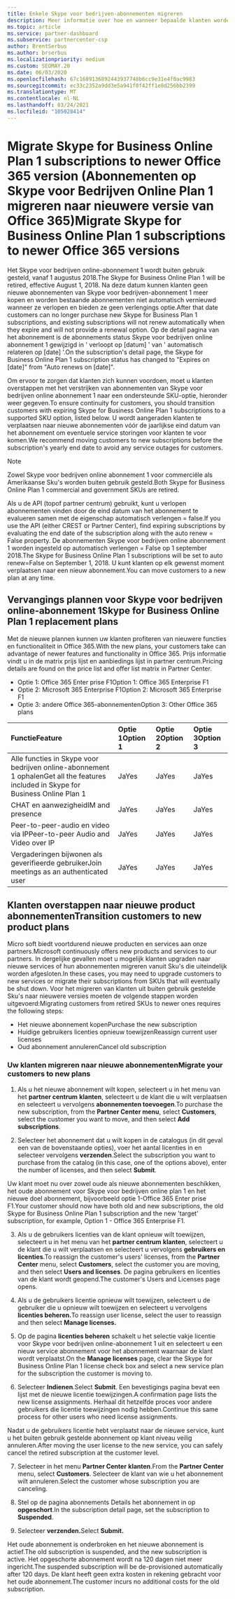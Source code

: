 ```yaml
---
title: Enkele Skype voor bedrijven-abonnementen migreren
description: Meer informatie over hoe en wanneer bepaalde klanten worden gemigreerd met verstrijking van abonnementen van Skype voor bedrijven online abonnement 1 op nieuwe versies van Office 365.
ms.topic: article
ms.service: partner-dashboard
ms.subservice: partnercenter-csp
author: BrentSerbus
ms.author: brserbus
ms.localizationpriority: medium
ms.custom: SEOMAY.20
ms.date: 06/03/2020
ms.openlocfilehash: 67c1689136892443937748b6cc9e31e4f0ac9983
ms.sourcegitcommit: ec33c2352a9dd3e5a941f0f42ff1e8d256bb2399
ms.translationtype: MT
ms.contentlocale: nl-NL
ms.lasthandoff: 03/24/2021
ms.locfileid: "105028414"
---
```

# <a name="migrate-skype-for-business-online-plan-1-subscriptions-to-newer-office-365-versions"></a><span data-ttu-id="2d737-103">Migrate Skype for Business Online Plan 1 subscriptions to newer Office 365 version (Abonnementen op Skype voor Bedrijven Online Plan 1 migreren naar nieuwere versie van Office 365)</span><span class="sxs-lookup"><span data-stu-id="2d737-103">Migrate Skype for Business Online Plan 1 subscriptions to newer Office 365 versions</span></span>

<span data-ttu-id="2d737-104">Het Skype voor bedrijven online-abonnement 1 wordt buiten gebruik gesteld, vanaf 1 augustus 2018.</span><span class="sxs-lookup"><span data-stu-id="2d737-104">The Skype for Business Online Plan 1 will be retired, effective August 1, 2018.</span></span> <span data-ttu-id="2d737-105">Na deze datum kunnen klanten geen nieuwe abonnementen van Skype voor bedrijven-abonnement 1 meer kopen en worden bestaande abonnementen niet automatisch vernieuwd wanneer ze verlopen en bieden ze geen verlengings optie.</span><span class="sxs-lookup"><span data-stu-id="2d737-105">After that date customers can no longer purchase new Skype for Business Plan 1 subscriptions, and existing subscriptions will not renew automatically when they expire and will not provide a renewal option.</span></span> <span data-ttu-id="2d737-106">Op de detail pagina van het abonnement is de abonnements status Skype voor bedrijven online abonnement 1 gewijzigd in ' verloopt op [datum] ' van ' automatisch relateren op [date] '.</span><span class="sxs-lookup"><span data-stu-id="2d737-106">On the subscription's detail page, the Skype for Business Online Plan 1 subscription status has changed to "Expires on [date]" from "Auto renews on [date]".</span></span>  

<span data-ttu-id="2d737-107">Om ervoor te zorgen dat klanten zich kunnen voordoen, moet u klanten overstappen met het verstrijken van abonnementen van Skype voor bedrijven online abonnement 1 naar een ondersteunde SKU-optie, hieronder weer gegeven.</span><span class="sxs-lookup"><span data-stu-id="2d737-107">To ensure continuity for customers, you should transition customers with expiring Skype for Business Online Plan 1 subscriptions to a supported SKU option, listed below.</span></span> <span data-ttu-id="2d737-108">U wordt aangeraden klanten te verplaatsen naar nieuwe abonnementen vóór de jaarlijkse eind datum van het abonnement om eventuele service storingen voor klanten te voor komen.</span><span class="sxs-lookup"><span data-stu-id="2d737-108">We recommend moving customers to new subscriptions before the subscription's yearly end date to avoid any service outages for customers.</span></span> 

>[!NOTE]
><span data-ttu-id="2d737-109">Zowel Skype voor bedrijven online abonnement 1 voor commerciële als Amerikaanse Sku's worden buiten gebruik gesteld.</span><span class="sxs-lookup"><span data-stu-id="2d737-109">Both Skype for Business Online Plan 1 commercial and government SKUs are retired.</span></span>

<span data-ttu-id="2d737-110">Als u de API (topof partner centrum) gebruikt, kunt u verlopen abonnementen vinden door de eind datum van het abonnement te evalueren samen met de eigenschap automatisch verlengen = false.</span><span class="sxs-lookup"><span data-stu-id="2d737-110">If you use the API (either CREST or Partner Center), find expiring subscriptions by evaluating the end date of the subscription along with the auto renew = False property.</span></span> <span data-ttu-id="2d737-111">De abonnementen Skype voor bedrijven online abonnement 1 worden ingesteld op automatisch verlengen = False op 1 september 2018.</span><span class="sxs-lookup"><span data-stu-id="2d737-111">The Skype for Business Online Plan 1 subscriptions will be set to auto renew=False on September 1, 2018.</span></span> <span data-ttu-id="2d737-112">U kunt klanten op elk gewenst moment verplaatsen naar een nieuw abonnement.</span><span class="sxs-lookup"><span data-stu-id="2d737-112">You can move customers to a new plan at any time.</span></span> 

## <a name="skype-for-business-online-plan-1-replacement-plans"></a><span data-ttu-id="2d737-113">Vervangings plannen voor Skype voor bedrijven online-abonnement 1</span><span class="sxs-lookup"><span data-stu-id="2d737-113">Skype for Business Online Plan 1 replacement plans</span></span>

<span data-ttu-id="2d737-114">Met de nieuwe plannen kunnen uw klanten profiteren van nieuwere functies en functionaliteit in Office 365.</span><span class="sxs-lookup"><span data-stu-id="2d737-114">With the new plans, your customers take can advantage of newer features and functionality in Office 365.</span></span> <span data-ttu-id="2d737-115">Prijs informatie vindt u in de matrix prijs lijst en aanbiedings lijst in partner centrum.</span><span class="sxs-lookup"><span data-stu-id="2d737-115">Pricing details are found on the price list and offer list matrix in Partner Center.</span></span> 

- <span data-ttu-id="2d737-116">Optie 1: Office 365 Enter prise F1</span><span class="sxs-lookup"><span data-stu-id="2d737-116">Option 1: Office 365 Enterprise F1</span></span>
- <span data-ttu-id="2d737-117">Optie 2: Microsoft 365 Enterprise F1</span><span class="sxs-lookup"><span data-stu-id="2d737-117">Option 2: Microsoft 365 Enterprise F1</span></span>
- <span data-ttu-id="2d737-118">Optie 3: andere Office 365-abonnementen</span><span class="sxs-lookup"><span data-stu-id="2d737-118">Option 3: Other Office 365 plans</span></span>

|<span data-ttu-id="2d737-119">**Functie**</span><span class="sxs-lookup"><span data-stu-id="2d737-119">**Feature**</span></span>    |<span data-ttu-id="2d737-120">**Optie 1**</span><span class="sxs-lookup"><span data-stu-id="2d737-120">**Option 1**</span></span>   |<span data-ttu-id="2d737-121">**Optie 2**</span><span class="sxs-lookup"><span data-stu-id="2d737-121">**Option 2**</span></span>   |<span data-ttu-id="2d737-122">**Optie 3**</span><span class="sxs-lookup"><span data-stu-id="2d737-122">**Option 3**</span></span>   |
|:-----------------|:-----------------|:-------------|:------------|
|<span data-ttu-id="2d737-123">Alle functies in Skype voor bedrijven online-abonnement 1 ophalen</span><span class="sxs-lookup"><span data-stu-id="2d737-123">Get all the features included in Skype for Business Online Plan 1</span></span>|<span data-ttu-id="2d737-124">Ja</span><span class="sxs-lookup"><span data-stu-id="2d737-124">Yes</span></span>   |<span data-ttu-id="2d737-125">Ja</span><span class="sxs-lookup"><span data-stu-id="2d737-125">Yes</span></span>   |<span data-ttu-id="2d737-126">Ja</span><span class="sxs-lookup"><span data-stu-id="2d737-126">Yes</span></span>   |
|<span data-ttu-id="2d737-127">CHAT en aanwezigheid</span><span class="sxs-lookup"><span data-stu-id="2d737-127">IM and presence</span></span> |<span data-ttu-id="2d737-128">Ja</span><span class="sxs-lookup"><span data-stu-id="2d737-128">Yes</span></span>   |<span data-ttu-id="2d737-129">Ja</span><span class="sxs-lookup"><span data-stu-id="2d737-129">Yes</span></span>   |<span data-ttu-id="2d737-130">Ja</span><span class="sxs-lookup"><span data-stu-id="2d737-130">Yes</span></span>   |
|<span data-ttu-id="2d737-131">Peer-to-peer-audio en video via IP</span><span class="sxs-lookup"><span data-stu-id="2d737-131">Peer-to-peer Audio and Video over IP</span></span>|<span data-ttu-id="2d737-132">Ja</span><span class="sxs-lookup"><span data-stu-id="2d737-132">Yes</span></span>   |<span data-ttu-id="2d737-133">Ja</span><span class="sxs-lookup"><span data-stu-id="2d737-133">Yes</span></span>   |<span data-ttu-id="2d737-134">Ja</span><span class="sxs-lookup"><span data-stu-id="2d737-134">Yes</span></span>   
|<span data-ttu-id="2d737-135">Vergaderingen bijwonen als geverifieerde gebruiker</span><span class="sxs-lookup"><span data-stu-id="2d737-135">Join meetings as an authenticated user</span></span>| <span data-ttu-id="2d737-136">Ja</span><span class="sxs-lookup"><span data-stu-id="2d737-136">Yes</span></span>   |<span data-ttu-id="2d737-137">Ja</span><span class="sxs-lookup"><span data-stu-id="2d737-137">Yes</span></span>   |<span data-ttu-id="2d737-138">Ja</span><span class="sxs-lookup"><span data-stu-id="2d737-138">Yes</span></span>   |

## <a name="transition-customers-to-new-product-plans"></a><span data-ttu-id="2d737-139">Klanten overstappen naar nieuwe product abonnementen</span><span class="sxs-lookup"><span data-stu-id="2d737-139">Transition customers to new product plans</span></span>

<span data-ttu-id="2d737-140">Micro soft biedt voortdurend nieuwe producten en services aan onze partners.</span><span class="sxs-lookup"><span data-stu-id="2d737-140">Microsoft continuously offers new products and services to our partners.</span></span> <span data-ttu-id="2d737-141">In dergelijke gevallen moet u mogelijk klanten upgraden naar nieuwe services of hun abonnementen migreren vanuit Sku's die uiteindelijk worden afgesloten.</span><span class="sxs-lookup"><span data-stu-id="2d737-141">In these cases, you may need to upgrade customers to new services or migrate their subscriptions from SKUs that will eventually be shut down.</span></span> <span data-ttu-id="2d737-142">Voor het migreren van klanten uit buiten gebruik gestelde Sku's naar nieuwere versies moeten de volgende stappen worden uitgevoerd:</span><span class="sxs-lookup"><span data-stu-id="2d737-142">Migrating customers from retired SKUs to newer ones requires the following steps:</span></span>

- <span data-ttu-id="2d737-143">Het nieuwe abonnement kopen</span><span class="sxs-lookup"><span data-stu-id="2d737-143">Purchase the new subscription</span></span>
- <span data-ttu-id="2d737-144">Huidige gebruikers licenties opnieuw toewijzen</span><span class="sxs-lookup"><span data-stu-id="2d737-144">Reassign current user licenses</span></span>
- <span data-ttu-id="2d737-145">Oud abonnement annuleren</span><span class="sxs-lookup"><span data-stu-id="2d737-145">Cancel old subscription</span></span>

### <a name="migrate-your-customers-to-new-plans"></a><span data-ttu-id="2d737-146">Uw klanten migreren naar nieuwe abonnementen</span><span class="sxs-lookup"><span data-stu-id="2d737-146">Migrate your customers to new plans</span></span>

1. <span data-ttu-id="2d737-147">Als u het nieuwe abonnement wilt kopen, selecteert u in het menu van het **partner centrum** **klanten**, selecteert u de klant die u wilt verplaatsen en selecteert u vervolgens **abonnementen toevoegen**.</span><span class="sxs-lookup"><span data-stu-id="2d737-147">To purchase the new subscription, from the **Partner Center menu**, select **Customers**, select the customer you want to move, and then select **Add subscriptions**.</span></span>

2. <span data-ttu-id="2d737-148">Selecteer het abonnement dat u wilt kopen in de catalogus (in dit geval een van de bovenstaande opties), voer het aantal licenties in en selecteer vervolgens **verzenden**.</span><span class="sxs-lookup"><span data-stu-id="2d737-148">Select the subscription you want to purchase from the catalog (in this case, one of the options above), enter the number of licenses, and then select **Submit**.</span></span> 

<span data-ttu-id="2d737-149">Uw klant moet nu over zowel oude als nieuwe abonnementen beschikken, het oude abonnement voor Skype voor bedrijven online plan 1 en het nieuwe doel abonnement, bijvoorbeeld optie 1-Office 365 Enter prise F1.</span><span class="sxs-lookup"><span data-stu-id="2d737-149">Your customer should now have both old and new subscriptions, the old Skype for Business Online Plan 1  subscription and the new 'target' subscription, for example, Option 1 - Office 365 Enterprise F1.</span></span>

3. <span data-ttu-id="2d737-150">Als u de gebruikers licenties van de klant opnieuw wilt toewijzen, selecteert u in het menu van het **partner centrum** **klanten**, selecteert u de klant die u wilt verplaatsen en selecteert u vervolgens **gebruikers en licenties**.</span><span class="sxs-lookup"><span data-stu-id="2d737-150">To reassign the customer's users' licenses, from the **Partner Center** menu, select **Customers**, select the customer you are moving, and then select **Users and licenses**.</span></span> <span data-ttu-id="2d737-151">De pagina gebruikers en licenties van de klant wordt geopend.</span><span class="sxs-lookup"><span data-stu-id="2d737-151">The customer's Users and Licenses page opens.</span></span>

4. <span data-ttu-id="2d737-152">Als u de gebruikers licentie opnieuw wilt toewijzen, selecteert u de gebruiker die u opnieuw wilt toewijzen en selecteert u vervolgens **licenties beheren.**</span><span class="sxs-lookup"><span data-stu-id="2d737-152">To reassign user license, select the user to reassign and then select **Manage licenses.**</span></span>

5. <span data-ttu-id="2d737-153">Op de pagina **licenties beheren** schakelt u het selectie vakje licentie voor Skype voor bedrijven online-abonnement 1 uit en selecteert u een nieuw service abonnement voor het abonnement waarnaar de klant wordt verplaatst.</span><span class="sxs-lookup"><span data-stu-id="2d737-153">On the **Manage licenses** page, clear the Skype for Business Online Plan 1 license check box and select a new service plan for the subscription the customer is moving to.</span></span>

6. <span data-ttu-id="2d737-154">Selecteer **Indienen**.</span><span class="sxs-lookup"><span data-stu-id="2d737-154">Select **Submit**.</span></span> <span data-ttu-id="2d737-155">Een bevestigings pagina bevat een lijst met de nieuwe licentie toewijzingen.</span><span class="sxs-lookup"><span data-stu-id="2d737-155">A confirmation page lists the new license assignments.</span></span> <span data-ttu-id="2d737-156">Herhaal dit hetzelfde proces voor andere gebruikers die licentie toewijzingen nodig hebben.</span><span class="sxs-lookup"><span data-stu-id="2d737-156">Continue this same process for other users who need license assignments.</span></span>

<span data-ttu-id="2d737-157">Nadat u de gebruikers licentie hebt verplaatst naar de nieuwe service, kunt u het buiten gebruik gestelde abonnement op klant niveau veilig annuleren.</span><span class="sxs-lookup"><span data-stu-id="2d737-157">After moving the user license to the new service, you can safely cancel the retired subscription at the customer level.</span></span>

7. <span data-ttu-id="2d737-158">Selecteer in het menu **Partner Center** **klanten**.</span><span class="sxs-lookup"><span data-stu-id="2d737-158">From the **Partner Center** menu, select **Customers**.</span></span> <span data-ttu-id="2d737-159">Selecteer de klant van wie u het abonnement wilt annuleren.</span><span class="sxs-lookup"><span data-stu-id="2d737-159">Select the customer whose subscription you are canceling.</span></span>

8. <span data-ttu-id="2d737-160">Stel op de pagina abonnements Details het abonnement in op **opgeschort**.</span><span class="sxs-lookup"><span data-stu-id="2d737-160">In the subscription detail page, set the subscription to **Suspended**.</span></span>

9. <span data-ttu-id="2d737-161">Selecteer **verzenden.**</span><span class="sxs-lookup"><span data-stu-id="2d737-161">Select **Submit.**</span></span>

<span data-ttu-id="2d737-162">Het oude abonnement is onderbroken en het nieuwe abonnement is actief.</span><span class="sxs-lookup"><span data-stu-id="2d737-162">The old subscription is suspended, and the new subscription is active.</span></span> <span data-ttu-id="2d737-163">Het opgeschorte abonnement wordt na 120 dagen niet meer ingericht.</span><span class="sxs-lookup"><span data-stu-id="2d737-163">The suspended subscription will be de-provisioned automatically after 120 days.</span></span> <span data-ttu-id="2d737-164">De klant heeft geen extra kosten in rekening gebracht voor het oude abonnement.</span><span class="sxs-lookup"><span data-stu-id="2d737-164">The customer incurs no additional costs for the old subscription.</span></span>

